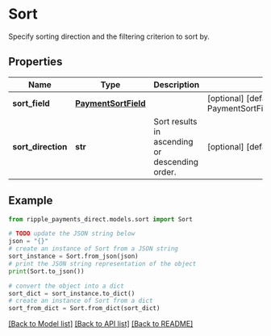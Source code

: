 # Sort

Specify sorting direction and the filtering criterion to sort by.

## Properties

Name | Type | Description | Notes
------------ | ------------- | ------------- | -------------
**sort_field** | [**PaymentSortField**](PaymentSortField.md) |  | [optional] [default to PaymentSortField.NUMBER_INITIATED_AT]
**sort_direction** | **str** | Sort results in ascending or descending order. | [optional] [default to 'DESC']

## Example

```python
from ripple_payments_direct.models.sort import Sort

# TODO update the JSON string below
json = "{}"
# create an instance of Sort from a JSON string
sort_instance = Sort.from_json(json)
# print the JSON string representation of the object
print(Sort.to_json())

# convert the object into a dict
sort_dict = sort_instance.to_dict()
# create an instance of Sort from a dict
sort_from_dict = Sort.from_dict(sort_dict)
```
[[Back to Model list]](../README.md#documentation-for-models) [[Back to API list]](../README.md#documentation-for-api-endpoints) [[Back to README]](../README.md)


